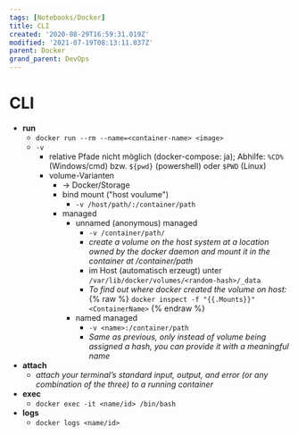```yaml
---
tags: [Notebooks/Docker]
title: CLI
created: '2020-08-29T16:59:31.019Z'
modified: '2021-07-19T08:13:11.037Z'
parent: Docker
grand_parent: DevOps
---
```


# CLI
- **run**
  - `docker run --rm --name=<container-name> <image>`
  - `-v`
    - relative Pfade nicht möglich (docker-compose: ja); Abhilfe: `%CD%` (Windows/cmd) bzw. `${pwd}` (powershell) oder `$PWD` (Linux)
    - volume-Varianten
      - → Docker/Storage
      - bind mount ("host voulume")
        - `-v /host/path/:/container/path`
      - managed
        - unnamed (anonymous) managed
          - `-v /container/path/`
          - *create a volume on the host system at a location owned by the docker daemon and mount it in the container at /container/path*
          - im Host (automatisch erzeugt) unter `/var/lib/docker/volumes/<random-hash>/_data`
          - *To find out where docker created the volume on host:* {% raw %} `docker inspect -f "{{.Mounts}}" <ContainerName>` {% endraw %}
        - named managed
          - `-v <name>:/container/path`
          - *Same as previous, only instead of volume being assigned a hash, you can provide it with a meaningful name*
- **attach**
  - *attach your terminal’s standard input, output, and error (or any combination of the three) to a running container*
- **exec**
  - `docker exec -it <name/id> /bin/bash`
- **logs**
  - `docker logs <name/id>`
